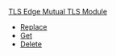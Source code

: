 <!-- Code generated for API Clients. DO NOT EDIT. -->

[TLS Edge Mutual TLS Module](#api-tls-edge-mutual-tls-module)

- [Replace](#api-tls-edge-mutual-tls-module-replace)
- [Get](#api-tls-edge-mutual-tls-module-get)
- [Delete](#api-tls-edge-mutual-tls-module-delete)

